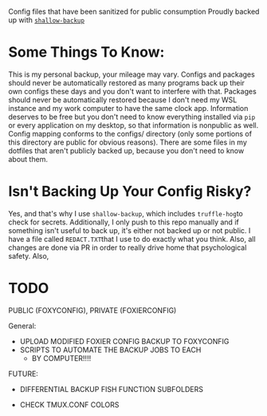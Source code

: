 Config files that have been sanitized for public consumption
Proudly backed up with [`shallow-backup`](https://github.com/alichtman/shallow-backup)

# Some Things To Know: 
This is my personal backup, your mileage may vary.
Configs and packages should never be automatically restored as many programs back up their own configs these days and you don't want to interfere with that. Packages should never be automatically restored because I don't need my WSL instance and my work computer to have the same clock app.
Information deserves to be free but you don't need to know everything installed via `pip` or every application on my desktop, so that information is nonpublic as well. 
Config mapping conforms to the configs/ directory (only some portions of this directory are public for obvious reasons). 
There are some files in my dotfiles that aren't publicly backed up, because you don't need to know about them. 

# Isn't Backing Up Your Config Risky? 
Yes, and that's why I use `shallow-backup`, which includes `truffle-hog`to check for secrets. Additionally, I only push to this repo manually and if something isn't useful to back up, it's either not backed up or not public. I have a file called `REDACT.TXT`that I use to do exactly what you think. Also, all changes are done via PR in order to really drive home that psychological safety. Also, 

# TODO
 PUBLIC (FOXYCONFIG), PRIVATE (FOXIERCONFIG)

General: 
* UPLOAD MODIFIED FOXIER CONFIG BACKUP TO FOXYCONFIG
* SCRIPTS TO AUTOMATE THE BACKUP JOBS TO EACH
    * BY COMPUTER!!!!


FUTURE:
* DIFFERENTIAL BACKUP FISH FUNCTION SUBFOLDERS 
<!-- Looks like this is not possible -->
<!-- I THOUGHT the key here was to use /** or some other trickery to get only files in each folder not the folder themselves -->
<!-- But also shallow-backup doesn't do wildcards so I may need to code this myself -->
* CHECK TMUX.CONF COLORS 
<!-- #below is what controls the text colours of other windows -->




